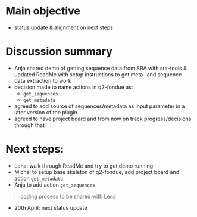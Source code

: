 # Main objective             
* status update & alignment on next steps                         
             
# Discussion summary             
* Anja shared demo of getting sequence data from SRA with sra-tools & updated ReadMe with setup instructions to get meta- and sequence data extraction to work               
* decision made to name actions in q2-fondue as:
	* `get_sequences`              
	* `get_metadata`              
* agreed to add source of sequences/metadata as input parameter in a later version of the plugin             
* agreed to have project board and from now on track progress/decisions through that                           

# Next steps:             
* Lena:  walk through ReadMe and try to get demo running                                     
* Michal to setup base skeleton of q2-fondue, add project board and action `get_metadata`             
* Anja to add action `get_sequences`             
> coding process to be shared with Lena             

* 20th April: next status update             

